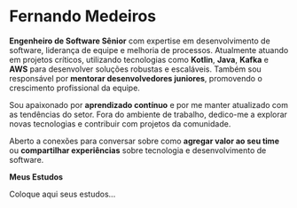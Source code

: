 # Fernando Medeiros

**Engenheiro de Software Sênior** com expertise em desenvolvimento de software, liderança de equipe e melhoria de processos. Atualmente atuando em projetos críticos, utilizando tecnologias como **Kotlin**, **Java**, **Kafka** e **AWS** para desenvolver soluções robustas e escaláveis. Também sou responsável por **mentorar desenvolvedores juniores**, promovendo o crescimento profissional da equipe.

Sou apaixonado por **aprendizado contínuo** e por me manter atualizado com as tendências do setor. Fora do ambiente de trabalho, dedico-me a explorar novas tecnologias e contribuir com projetos da comunidade.

Aberto a conexões para conversar sobre como **agregar valor ao seu time** ou **compartilhar experiências** sobre tecnologia e desenvolvimento de software.

**Meus Estudos**

Coloque aqui seus estudos...
